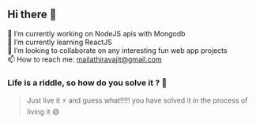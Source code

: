 ## Hi there 👋
🔭 I’m currently working on NodeJS apis with Mongodb<br/>
🌱 I’m currently learning ReactJS<br/>
👯 I’m looking to collaborate on any interesting fun web app projects<br/>
📫 How to reach me: mailathiravajit@gmail.com<br/>
### Life is a riddle, so how do you solve it ? 🤔
> Just live it ⚡ and guess what!!!!! you have solved it in the process of living it 😄











<!--
**Athira2199/Athira2199** is a ✨ _special_ ✨ repository because its `README.md` (this file) appears on your GitHub profile.

Here are some ideas to get you started:

 
- 🤔 I’m looking for help with ...
- 💬 Ask me about ...

- 😄 Pronouns: ...
- ⚡ Fun fact: ...
-->
